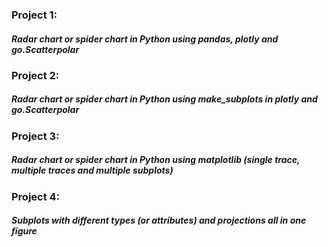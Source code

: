 ### Project 1: 
##### Radar chart or spider chart in Python using pandas, plotly and go.Scatterpolar
### Project 2: 
##### Radar chart or spider chart in Python using make_subplots in plotly and go.Scatterpolar
### Project 3: 
##### Radar chart or spider chart in Python using matplotlib (single trace, multiple traces and multiple subplots)
### Project 4: 
##### Subplots with different types (or attributes) and projections all in one figure
